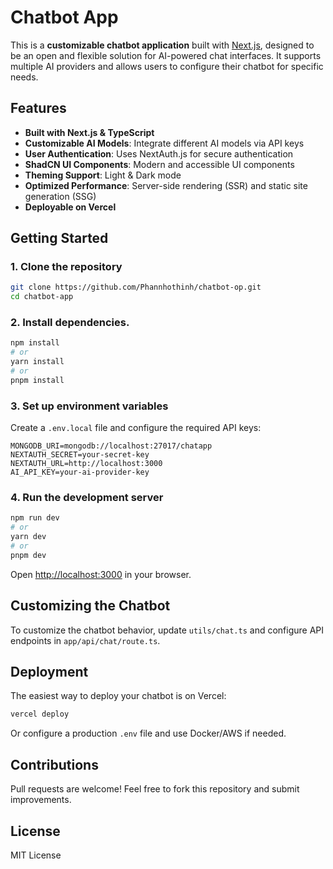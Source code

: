 # Chatbot App


This is a **customizable chatbot application** built with [Next.js](https://nextjs.org), designed to be an open and flexible solution for AI-powered chat interfaces. It supports multiple AI providers and allows users to configure their chatbot for specific needs.

## Features
- **Built with Next.js & TypeScript**
- **Customizable AI Models**: Integrate different AI models via API keys
- **User Authentication**: Uses NextAuth.js for secure authentication
- **ShadCN UI Components**: Modern and accessible UI components
- **Theming Support**: Light & Dark mode
- **Optimized Performance**: Server-side rendering (SSR) and static site generation (SSG)
- **Deployable on Vercel**

## Getting Started

### 1. Clone the repository
```bash
git clone https://github.com/Phannhothinh/chatbot-op.git
cd chatbot-app
```

### 2. Install dependencies.
```bash
npm install
# or
yarn install
# or
pnpm install
```

### 3. Set up environment variables
Create a `.env.local` file and configure the required API keys:
```env
MONGODB_URI=mongodb://localhost:27017/chatapp
NEXTAUTH_SECRET=your-secret-key
NEXTAUTH_URL=http://localhost:3000
AI_API_KEY=your-ai-provider-key
```

### 4. Run the development server
```bash
npm run dev
# or
yarn dev
# or
pnpm dev
```

Open [http://localhost:3000](http://localhost:3000) in your browser.

## Customizing the Chatbot
To customize the chatbot behavior, update `utils/chat.ts` and configure API endpoints in `app/api/chat/route.ts`.

## Deployment
The easiest way to deploy your chatbot is on Vercel:
```bash
vercel deploy
```
Or configure a production `.env` file and use Docker/AWS if needed.

## Contributions
Pull requests are welcome! Feel free to fork this repository and submit improvements.

## License
MIT License

